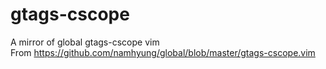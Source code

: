 # gtags-cscope  
A mirror of global gtags-cscope vim  
From https://github.com/namhyung/global/blob/master/gtags-cscope.vim
